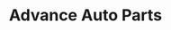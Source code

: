 ---
title: "Advance Auto Parts"
url: /spartanburg/advance-auto-parts-chesnee-highway/
shop: car parts
---